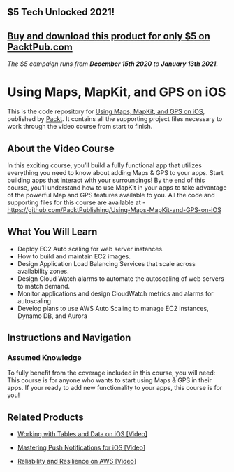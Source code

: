 ## $5 Tech Unlocked 2021!
[Buy and download this product for only $5 on PacktPub.com](https://www.packtpub.com/)
-----
*The $5 campaign         runs from __December 15th 2020__ to __January 13th 2021.__*

# Using Maps, MapKit, and GPS on iOS
This is the code repository for [Using Maps, MapKit, and GPS on iOS](https://www.packtpub.com/virtualization-and-cloud/reliability-and-resilience-aws-video?utm_source=github&utm_medium=repository&utm_campaign=9781789611700), published by [Packt](https://www.packtpub.com/?utm_source=github). It contains all the supporting project files necessary to work through the video course from start to finish.
## About the Video Course
In this exciting course, you’ll build a fully functional app that utilizes everything you need to know about adding Maps & GPS to your apps. Start building apps that interact with your surroundings! By the end of this course, you’ll understand how to use MapKit in your apps to take advantage of the powerful Map and GPS features available to you.
All the code and supporting files for this course are available at - https://github.com/PacktPublishing/Using-Maps-MapKit-and-GPS-on-iOS

<H2>What You Will Learn</H2>
<DIV class=book-info-will-learn-text>
<UL>
<LI>Deploy EC2 Auto scaling for web server instances. 
<LI>How to build and maintain EC2 images. 
<LI>Design Application Load Balancing Services that scale across availability zones. 
<LI>Design Cloud Watch alarms to automate the autoscaling of web servers to match demand. 
<LI>Monitor applications and design CloudWatch metrics and alarms for autoscaling 
<LI>Develop plans to use AWS Auto Scaling to manage EC2 instances, Dynamo DB, and Aurora </LI></UL></DIV>

## Instructions and Navigation
### Assumed Knowledge
To fully benefit from the coverage included in this course, you will need:<br/>
This course is for anyone who wants to start using Maps & GPS in their apps. If your ready to add new functionality to your apps, this course is for you!

   

## Related Products
* [Working with Tables and Data on iOS [Video]](https://www.packtpub.com/virtualization-and-cloud/reliability-and-resilience-aws-video?utm_source=github&utm_medium=repository&utm_campaign=9781789611700)

* [Mastering Push Notifications for iOS [Video]](https://www.packtpub.com/virtualization-and-cloud/reliability-and-resilience-aws-video?utm_source=github&utm_medium=repository&utm_campaign=9781789611700)

* [Reliability and Resilience on AWS [Video]](https://www.packtpub.com/virtualization-and-cloud/reliability-and-resilience-aws-video?utm_source=github&utm_medium=repository&utm_campaign=9781789611700)

